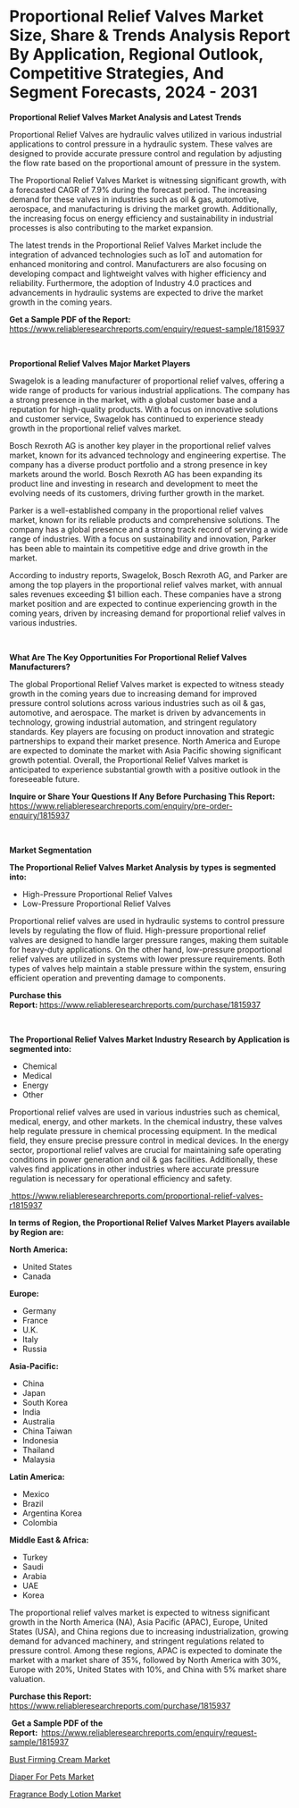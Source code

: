 <p><h1>Proportional Relief Valves Market Size, Share & Trends Analysis Report By Application, Regional Outlook, Competitive Strategies, And Segment Forecasts, 2024 - 2031</h1></p><p><strong>Proportional Relief Valves Market Analysis and Latest Trends</strong></p>
<p><p>Proportional Relief Valves are hydraulic valves utilized in various industrial applications to control pressure in a hydraulic system. These valves are designed to provide accurate pressure control and regulation by adjusting the flow rate based on the proportional amount of pressure in the system.</p><p>The Proportional Relief Valves Market is witnessing significant growth, with a forecasted CAGR of 7.9% during the forecast period. The increasing demand for these valves in industries such as oil & gas, automotive, aerospace, and manufacturing is driving the market growth. Additionally, the increasing focus on energy efficiency and sustainability in industrial processes is also contributing to the market expansion.</p><p>The latest trends in the Proportional Relief Valves Market include the integration of advanced technologies such as IoT and automation for enhanced monitoring and control. Manufacturers are also focusing on developing compact and lightweight valves with higher efficiency and reliability. Furthermore, the adoption of Industry 4.0 practices and advancements in hydraulic systems are expected to drive the market growth in the coming years.</p></p>
<p><strong>Get a Sample PDF of the Report:&nbsp;</strong> <a href="https://www.reliableresearchreports.com/enquiry/request-sample/1815937">https://www.reliableresearchreports.com/enquiry/request-sample/1815937</a></p>
<p>&nbsp;</p>
<p><strong>Proportional Relief Valves Major Market Players</strong></p>
<p><p>Swagelok is a leading manufacturer of proportional relief valves, offering a wide range of products for various industrial applications. The company has a strong presence in the market, with a global customer base and a reputation for high-quality products. With a focus on innovative solutions and customer service, Swagelok has continued to experience steady growth in the proportional relief valves market.</p><p>Bosch Rexroth AG is another key player in the proportional relief valves market, known for its advanced technology and engineering expertise. The company has a diverse product portfolio and a strong presence in key markets around the world. Bosch Rexroth AG has been expanding its product line and investing in research and development to meet the evolving needs of its customers, driving further growth in the market.</p><p>Parker is a well-established company in the proportional relief valves market, known for its reliable products and comprehensive solutions. The company has a global presence and a strong track record of serving a wide range of industries. With a focus on sustainability and innovation, Parker has been able to maintain its competitive edge and drive growth in the market.</p><p>According to industry reports, Swagelok, Bosch Rexroth AG, and Parker are among the top players in the proportional relief valves market, with annual sales revenues exceeding $1 billion each. These companies have a strong market position and are expected to continue experiencing growth in the coming years, driven by increasing demand for proportional relief valves in various industries.</p></p>
<p>&nbsp;</p>
<p><strong>What Are The Key Opportunities For Proportional Relief Valves Manufacturers?</strong></p>
<p><p>The global Proportional Relief Valves market is expected to witness steady growth in the coming years due to increasing demand for improved pressure control solutions across various industries such as oil & gas, automotive, and aerospace. The market is driven by advancements in technology, growing industrial automation, and stringent regulatory standards. Key players are focusing on product innovation and strategic partnerships to expand their market presence. North America and Europe are expected to dominate the market with Asia Pacific showing significant growth potential. Overall, the Proportional Relief Valves market is anticipated to experience substantial growth with a positive outlook in the foreseeable future.</p></p>
<p><strong>Inquire or Share Your Questions If Any Before Purchasing This Report:</strong> <a href="https://www.reliableresearchreports.com/enquiry/pre-order-enquiry/1815937">https://www.reliableresearchreports.com/enquiry/pre-order-enquiry/1815937</a></p>
<p>&nbsp;</p>
<p><strong>Market Segmentation</strong></p>
<p><strong>The Proportional Relief Valves Market Analysis by types is segmented into:</strong></p>
<p><ul><li>High-Pressure Proportional Relief Valves</li><li>Low-Pressure Proportional Relief Valves</li></ul></p>
<p><p>Proportional relief valves are used in hydraulic systems to control pressure levels by regulating the flow of fluid. High-pressure proportional relief valves are designed to handle larger pressure ranges, making them suitable for heavy-duty applications. On the other hand, low-pressure proportional relief valves are utilized in systems with lower pressure requirements. Both types of valves help maintain a stable pressure within the system, ensuring efficient operation and preventing damage to components.</p></p>
<p><strong>Purchase this Report:&nbsp;</strong><a href="https://www.reliableresearchreports.com/purchase/1815937">https://www.reliableresearchreports.com/purchase/1815937</a></p>
<p>&nbsp;</p>
<p><strong>The Proportional Relief Valves Market Industry Research by Application is segmented into:</strong></p>
<p><ul><li>Chemical</li><li>Medical</li><li>Energy</li><li>Other</li></ul></p>
<p><p>Proportional relief valves are used in various industries such as chemical, medical, energy, and other markets. In the chemical industry, these valves help regulate pressure in chemical processing equipment. In the medical field, they ensure precise pressure control in medical devices. In the energy sector, proportional relief valves are crucial for maintaining safe operating conditions in power generation and oil & gas facilities. Additionally, these valves find applications in other industries where accurate pressure regulation is necessary for operational efficiency and safety.</p></p>
<p><a href="https://www.reliableresearchreports.com/proportional-relief-valves-r1815937">&nbsp;https://www.reliableresearchreports.com/proportional-relief-valves-r1815937</a></p>
<p><strong>In terms of Region, the Proportional Relief Valves Market Players available by Region are:</strong></p>
<p>
    <p> <strong> North America: </strong>
        <ul>
            <li>United States</li>
            <li>Canada</li>
        </ul>
        </p> 
    <p> <strong> Europe: </strong>
        <ul>
            <li>Germany</li>
            <li>France</li>
            <li>U.K.</li>
            <li>Italy</li>
            <li>Russia</li>
        </ul>
        </p> 
    <p> <strong> Asia-Pacific: </strong>
        <ul>
            <li>China</li>
            <li>Japan</li>
            <li>South Korea</li>
            <li>India</li>
            <li>Australia</li>
            <li>China Taiwan</li>
            <li>Indonesia</li>
            <li>Thailand</li>
            <li>Malaysia</li>
        </ul>
        </p> 
    <p> <strong> Latin America: </strong>
        <ul>
            <li>Mexico</li>
            <li>Brazil</li>
            <li>Argentina Korea</li>
            <li>Colombia</li>
        </ul>
        </p> 
    <p> <strong> Middle East & Africa: </strong>
        <ul>
            <li>Turkey</li>
            <li>Saudi</li>
            <li>Arabia</li>
            <li>UAE</li>
            <li>Korea</li>
        </ul>
    </p>
    </p>
<p><p>The proportional relief valves market is expected to witness significant growth in the North America (NA), Asia Pacific (APAC), Europe, United States (USA), and China regions due to increasing industrialization, growing demand for advanced machinery, and stringent regulations related to pressure control. Among these regions, APAC is expected to dominate the market with a market share of 35%, followed by North America with 30%, Europe with 20%, United States with 10%, and China with 5% market share valuation.</p></p>
<p><strong>Purchase this Report: </strong><a href="https://www.reliableresearchreports.com/purchase/1815937">https://www.reliableresearchreports.com/purchase/1815937</a></p>
<p>&nbsp;<strong>Get a Sample PDF of the Report:&nbsp;&nbsp;</strong><a href="https://www.reliableresearchreports.com/enquiry/request-sample/1815937">https://www.reliableresearchreports.com/enquiry/request-sample/1815937</a></p>
<p><strong></strong></p>
<p><p><a href="https://www.linkedin.com/pulse/bust-firming-cream-market-key-successful-business-strategy-twkvf?trackingId=Yz331SXyBOqSOy8tbauCOw%3D%3D">Bust Firming Cream Market</a></p><p><a href="https://www.linkedin.com/pulse/diaper-pets-market-key-successful-business-strategy-forecast-kdyyf?trackingId=4ZBRjY6kJxtxSZx0%2B8o1zw%3D%3D">Diaper For Pets Market</a></p><p><a href="https://www.linkedin.com/pulse/fragrance-body-lotion-market-size-cagr-trends-2024-2030-6pxvf?trackingId=Kc9WfP2dCTahuCKcnHf6SA%3D%3D">Fragrance Body Lotion Market</a></p></p>